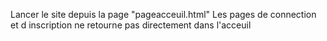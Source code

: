 Lancer le site depuis la page "pageacceuil.html"
Les pages de connection et d inscription ne retourne pas directement dans l'acceuil
